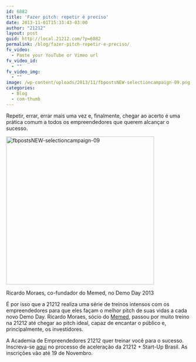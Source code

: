 ```yaml
---
id: 6882
title: 'Fazer pitch: repetir é preciso'
date: 2013-11-01T15:33:43-03:00
author: "21212"
layout: post
guid: http://local.21212.com/?p=6882
permalink: /blog/fazer-pitch-repetir-e-preciso/
fv_video:
  - Paste your YouTube or Vimeo url
fv_video_id:
  - ""
fv_video_img:
  - ""
image: /wp-content/uploads/2013/11/fbpostsNEW-selectioncampaign-09.png
categories:
  - Blog
  - com-thumb
---
```

<p dir="ltr">
  Repetir, errar, errar mais uma vez e, finalmente, chegar ao acerto é uma prática comum a todos os empreendedores que querem alcançar o sucesso.
</p>

<div id="attachment_6883" style="width: 413px" class="wp-caption aligncenter">
  <a href="http://local.21212.com/wp-content/uploads/2013/11/fbpostsNEW-selectioncampaign-09.png"><img aria-describedby="caption-attachment-6883" class="size-full wp-image-6883" alt="fbpostsNEW-selectioncampaign-09" src="http://local.21212.com/wp-content/uploads/2013/11/fbpostsNEW-selectioncampaign-09.png" width="403" height="403" srcset="http://localhost:8080/wp-content/uploads/2013/11/fbpostsNEW-selectioncampaign-09.png 403w, http://localhost:8080/wp-content/uploads/2013/11/fbpostsNEW-selectioncampaign-09-150x150.png 150w, http://localhost:8080/wp-content/uploads/2013/11/fbpostsNEW-selectioncampaign-09-300x300.png 300w" sizes="(max-width: 403px) 100vw, 403px" /></a>
  
  <p id="caption-attachment-6883" class="wp-caption-text">
    Ricardo Moraes, co-fundador do Memed, no Demo Day 2013
  </p>
</div>

<p dir="ltr">
  É por isso que a 21212 realiza uma série de treinos intensos com os empreendedores para que eles façam o melhor pitch de suas vidas a cada novo Demo Day. Ricardo Moraes, sócio do <a href="http://memed.com.br/home/">Memed</a>, passou por muito treino na 21212 até chegar ao pitch ideal, capaz de encantar o público e, principalmente, os investidores.
</p>

A Academia de Empreendedores 21212 quer treinar você para o sucesso. Inscreva-se [aqui](http://goo.gl/n2EBmm) no processo de aceleração da 21212 + Start-Up Brasil. As inscrições vão até 19 de Novembro.